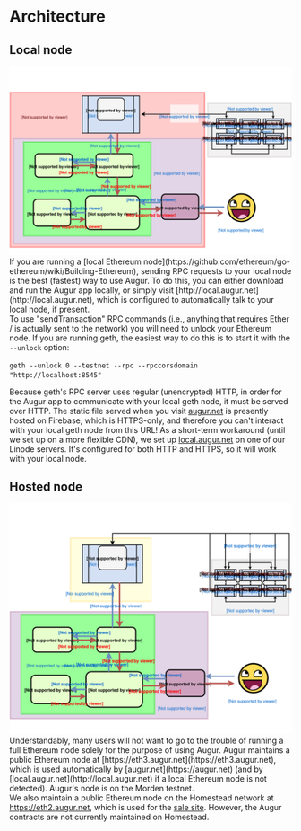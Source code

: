 Architecture
============

Local node
----------
<img src="images/architecture_local.svg" onerror="this.src='images/architecture_local.png'">
If you are running a [local Ethereum node](https://github.com/ethereum/go-ethereum/wiki/Building-Ethereum), sending RPC requests to your local node is the best (fastest) way to use Augur.  To do this, you can either download and run the Augur app locally, or simply visit [http://local.augur.net](http://local.augur.net), which is configured to automatically talk to your local node, if present.

<aside class="notice">To use "sendTransaction" RPC commands (i.e., anything that requires Ether / is actually sent to the network) you will need to unlock your Ethereum node.  If you are running geth, the easiest way to do this is to start it with the <code>--unlock</code> option:

<code class="block">geth --unlock 0 --testnet --rpc --rpccorsdomain "http://localhost:8545"</code></aside>

<aside class="notice">Because geth's RPC server uses regular (unencrypted) HTTP, in order for the Augur app to communicate with your local geth node, it must be served over HTTP.  The static file served when you visit <a href="https://augur.net">augur.net</a> is presently hosted on Firebase, which is HTTPS-only, and therefore you can't interact with your local geth node from this URL!  As a short-term workaround (until we set up on a more flexible CDN), we set up <a href="http://local.augur.net">local.augur.net</a> on one of our Linode servers.  It's configured for both HTTP and HTTPS, so it will work with your local node.</aside>

Hosted node
-----------
<img src="images/architecture_hosted.svg" onerror="this.src='images/architecture_hosted.png'">
Understandably, many users will not want to go to the trouble of running a full Ethereum node solely for the purpose of using Augur.  Augur maintains a public Ethereum node at [https://eth3.augur.net](https://eth3.augur.net), which is used automatically by [augur.net](https://augur.net) (and by [local.augur.net](http://local.augur.net) if a local Ethereum node is not detected).  Augur's node is on the Morden testnet.

<aside class="notice">We also maintain a public Ethereum node on the Homestead network at <a href="https://eth2.augur.net">https://eth2.augur.net</a>, which is used for the <a href="https://sale.augur.net">sale site</a>.  However, the Augur contracts are not currently maintained on Homestead.</aside>
